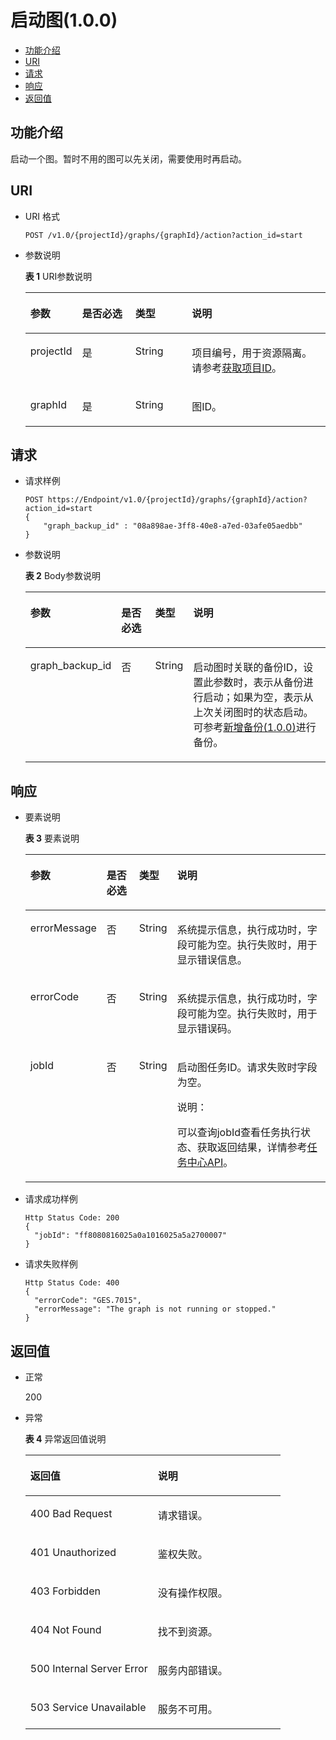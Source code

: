 # 启动图\(1.0.0\)<a name="ges_03_0020"></a>

-   [功能介绍](#section37901937)
-   [URI](#section5573119)
-   [请求](#section50158076)
-   [响应](#section48769505)
-   [返回值](#section36272368)

## 功能介绍<a name="section37901937"></a>

启动一个图。暂时不用的图可以先关闭，需要使用时再启动。

## URI<a name="section5573119"></a>

-   URI 格式

    ```
    POST /v1.0/{projectId}/graphs/{graphId}/action?action_id=start
    ```

-   参数说明

    **表 1**  URI参数说明

    <a name="table2373373817935"></a>
    <table><thead align="left"><tr id="row3935339217935"><th class="cellrowborder" valign="top" width="16.98%" id="mcps1.2.5.1.1"><p id="p107367717943"><a name="p107367717943"></a><a name="p107367717943"></a>参数</p>
    </th>
    <th class="cellrowborder" valign="top" width="17.79%" id="mcps1.2.5.1.2"><p id="p1985903017943"><a name="p1985903017943"></a><a name="p1985903017943"></a>是否必选</p>
    </th>
    <th class="cellrowborder" valign="top" width="18.87%" id="mcps1.2.5.1.3"><p id="p6507756717943"><a name="p6507756717943"></a><a name="p6507756717943"></a>类型</p>
    </th>
    <th class="cellrowborder" valign="top" width="46.36%" id="mcps1.2.5.1.4"><p id="p3679153617943"><a name="p3679153617943"></a><a name="p3679153617943"></a>说明</p>
    </th>
    </tr>
    </thead>
    <tbody><tr id="row3277526417935"><td class="cellrowborder" valign="top" width="16.98%" headers="mcps1.2.5.1.1 "><p id="p6579553217943"><a name="p6579553217943"></a><a name="p6579553217943"></a>projectId</p>
    </td>
    <td class="cellrowborder" valign="top" width="17.79%" headers="mcps1.2.5.1.2 "><p id="p2783789517943"><a name="p2783789517943"></a><a name="p2783789517943"></a>是</p>
    </td>
    <td class="cellrowborder" valign="top" width="18.87%" headers="mcps1.2.5.1.3 "><p id="p4027703517943"><a name="p4027703517943"></a><a name="p4027703517943"></a>String</p>
    </td>
    <td class="cellrowborder" valign="top" width="46.36%" headers="mcps1.2.5.1.4 "><p id="p4121436617943"><a name="p4121436617943"></a><a name="p4121436617943"></a>项目编号，用于资源隔离。请参考<a href="获取项目ID.md">获取项目ID</a>。</p>
    </td>
    </tr>
    <tr id="row5466779417935"><td class="cellrowborder" valign="top" width="16.98%" headers="mcps1.2.5.1.1 "><p id="p4761130217943"><a name="p4761130217943"></a><a name="p4761130217943"></a>graphId</p>
    </td>
    <td class="cellrowborder" valign="top" width="17.79%" headers="mcps1.2.5.1.2 "><p id="p3131023417943"><a name="p3131023417943"></a><a name="p3131023417943"></a>是</p>
    </td>
    <td class="cellrowborder" valign="top" width="18.87%" headers="mcps1.2.5.1.3 "><p id="p5310101917943"><a name="p5310101917943"></a><a name="p5310101917943"></a>String</p>
    </td>
    <td class="cellrowborder" valign="top" width="46.36%" headers="mcps1.2.5.1.4 "><p id="p621524817943"><a name="p621524817943"></a><a name="p621524817943"></a>图ID。</p>
    </td>
    </tr>
    </tbody>
    </table>


## 请求<a name="section50158076"></a>

-   请求样例

    ```
    POST https://Endpoint/v1.0/{projectId}/graphs/{graphId}/action?action_id=start
    {
        "graph_backup_id" : "08a898ae-3ff8-40e8-a7ed-03afe05aedbb"
    }
    ```

-   参数说明

    **表 2**  Body参数说明

    <a name="table48871261165814"></a>
    <table><thead align="left"><tr id="row11006472165814"><th class="cellrowborder" valign="top" width="18.81188118811881%" id="mcps1.2.5.1.1"><p id="p62496934165833"><a name="p62496934165833"></a><a name="p62496934165833"></a>参数</p>
    </th>
    <th class="cellrowborder" valign="top" width="12.871287128712872%" id="mcps1.2.5.1.2"><p id="p29086918165833"><a name="p29086918165833"></a><a name="p29086918165833"></a>是否必选</p>
    </th>
    <th class="cellrowborder" valign="top" width="11.881188118811881%" id="mcps1.2.5.1.3"><p id="p7230175165833"><a name="p7230175165833"></a><a name="p7230175165833"></a>类型</p>
    </th>
    <th class="cellrowborder" valign="top" width="56.43564356435643%" id="mcps1.2.5.1.4"><p id="p48773272165833"><a name="p48773272165833"></a><a name="p48773272165833"></a>说明</p>
    </th>
    </tr>
    </thead>
    <tbody><tr id="row43215312165814"><td class="cellrowborder" valign="top" width="18.81188118811881%" headers="mcps1.2.5.1.1 "><p id="p26374155165833"><a name="p26374155165833"></a><a name="p26374155165833"></a>graph_backup_id</p>
    </td>
    <td class="cellrowborder" valign="top" width="12.871287128712872%" headers="mcps1.2.5.1.2 "><p id="p55931797165833"><a name="p55931797165833"></a><a name="p55931797165833"></a>否</p>
    </td>
    <td class="cellrowborder" valign="top" width="11.881188118811881%" headers="mcps1.2.5.1.3 "><p id="p34181728165833"><a name="p34181728165833"></a><a name="p34181728165833"></a>String</p>
    </td>
    <td class="cellrowborder" valign="top" width="56.43564356435643%" headers="mcps1.2.5.1.4 "><p id="p17256596165833"><a name="p17256596165833"></a><a name="p17256596165833"></a>启动图时关联的备份ID，设置此参数时，表示从备份进行启动；如果为空，表示从上次关闭图时的状态启动。可参考<a href="新增备份(1-0-0).md">新增备份(1.0.0)</a>进行备份。</p>
    </td>
    </tr>
    </tbody>
    </table>


## 响应<a name="section48769505"></a>

-   要素说明

    **表 3**  要素说明

    <a name="table13093002165923"></a>
    <table><thead align="left"><tr id="row30498002165923"><th class="cellrowborder" valign="top" width="16%" id="mcps1.2.5.1.1"><p id="p49114214165936"><a name="p49114214165936"></a><a name="p49114214165936"></a>参数</p>
    </th>
    <th class="cellrowborder" valign="top" width="12%" id="mcps1.2.5.1.2"><p id="p18828418165936"><a name="p18828418165936"></a><a name="p18828418165936"></a>是否必选</p>
    </th>
    <th class="cellrowborder" valign="top" width="10%" id="mcps1.2.5.1.3"><p id="p48706923165936"><a name="p48706923165936"></a><a name="p48706923165936"></a>类型</p>
    </th>
    <th class="cellrowborder" valign="top" width="62%" id="mcps1.2.5.1.4"><p id="p52946696165936"><a name="p52946696165936"></a><a name="p52946696165936"></a>说明</p>
    </th>
    </tr>
    </thead>
    <tbody><tr id="row30639272165923"><td class="cellrowborder" valign="top" width="16%" headers="mcps1.2.5.1.1 "><p id="p27797120165936"><a name="p27797120165936"></a><a name="p27797120165936"></a>errorMessage</p>
    </td>
    <td class="cellrowborder" valign="top" width="12%" headers="mcps1.2.5.1.2 "><p id="p36974251165936"><a name="p36974251165936"></a><a name="p36974251165936"></a>否</p>
    </td>
    <td class="cellrowborder" valign="top" width="10%" headers="mcps1.2.5.1.3 "><p id="p42124330165936"><a name="p42124330165936"></a><a name="p42124330165936"></a>String</p>
    </td>
    <td class="cellrowborder" valign="top" width="62%" headers="mcps1.2.5.1.4 "><p id="p56627558165936"><a name="p56627558165936"></a><a name="p56627558165936"></a>系统提示信息，执行成功时，字段可能为空。执行失败时，用于显示错误信息。</p>
    </td>
    </tr>
    <tr id="row35347789165923"><td class="cellrowborder" valign="top" width="16%" headers="mcps1.2.5.1.1 "><p id="p9538423165936"><a name="p9538423165936"></a><a name="p9538423165936"></a>errorCode</p>
    </td>
    <td class="cellrowborder" valign="top" width="12%" headers="mcps1.2.5.1.2 "><p id="p34414793165936"><a name="p34414793165936"></a><a name="p34414793165936"></a>否</p>
    </td>
    <td class="cellrowborder" valign="top" width="10%" headers="mcps1.2.5.1.3 "><p id="p36134835165936"><a name="p36134835165936"></a><a name="p36134835165936"></a>String</p>
    </td>
    <td class="cellrowborder" valign="top" width="62%" headers="mcps1.2.5.1.4 "><p id="p41240542165936"><a name="p41240542165936"></a><a name="p41240542165936"></a>系统提示信息，执行成功时，字段可能为空。执行失败时，用于显示错误码。</p>
    </td>
    </tr>
    <tr id="row41744287165923"><td class="cellrowborder" valign="top" width="16%" headers="mcps1.2.5.1.1 "><p id="p66693378165936"><a name="p66693378165936"></a><a name="p66693378165936"></a>jobId</p>
    </td>
    <td class="cellrowborder" valign="top" width="12%" headers="mcps1.2.5.1.2 "><p id="p33454533165936"><a name="p33454533165936"></a><a name="p33454533165936"></a>否</p>
    </td>
    <td class="cellrowborder" valign="top" width="10%" headers="mcps1.2.5.1.3 "><p id="p25462661165936"><a name="p25462661165936"></a><a name="p25462661165936"></a>String</p>
    </td>
    <td class="cellrowborder" valign="top" width="62%" headers="mcps1.2.5.1.4 "><p id="p49209641165936"><a name="p49209641165936"></a><a name="p49209641165936"></a>启动图任务ID。请求失败时字段为空。</p>
    <div class="note" id="note9729320320"><a name="note9729320320"></a><a name="note9729320320"></a><span class="notetitle"> 说明： </span><div class="notebody"><p id="p1872133312"><a name="p1872133312"></a><a name="p1872133312"></a>可以查询jobId查看任务执行状态、获取返回结果，详情参考<a href="任务中心API.md">任务中心API</a>。</p>
    </div></div>
    </td>
    </tr>
    </tbody>
    </table>

-   请求成功样例

    ```
    Http Status Code: 200
    {
      "jobId": "ff8080816025a0a1016025a5a2700007"
    }
    ```

-   请求失败样例

    ```
    Http Status Code: 400
    {
      "errorCode": "GES.7015",
      "errorMessage": "The graph is not running or stopped."
    }
    ```


## 返回值<a name="section36272368"></a>

-   正常

    200

-   异常

    **表 4**  异常返回值说明

    <a name="table21182911172628"></a>
    <table><thead align="left"><tr id="row22686601172628"><th class="cellrowborder" valign="top" width="50%" id="mcps1.2.3.1.1"><p id="p29113043172638"><a name="p29113043172638"></a><a name="p29113043172638"></a>返回值</p>
    </th>
    <th class="cellrowborder" valign="top" width="50%" id="mcps1.2.3.1.2"><p id="p9346244172638"><a name="p9346244172638"></a><a name="p9346244172638"></a>说明</p>
    </th>
    </tr>
    </thead>
    <tbody><tr id="row13233353172628"><td class="cellrowborder" valign="top" width="50%" headers="mcps1.2.3.1.1 "><p id="p50316832172638"><a name="p50316832172638"></a><a name="p50316832172638"></a>400 Bad Request</p>
    </td>
    <td class="cellrowborder" valign="top" width="50%" headers="mcps1.2.3.1.2 "><p id="p49131611172638"><a name="p49131611172638"></a><a name="p49131611172638"></a>请求错误。</p>
    </td>
    </tr>
    <tr id="row657300172628"><td class="cellrowborder" valign="top" width="50%" headers="mcps1.2.3.1.1 "><p id="p47920375172638"><a name="p47920375172638"></a><a name="p47920375172638"></a>401 Unauthorized</p>
    </td>
    <td class="cellrowborder" valign="top" width="50%" headers="mcps1.2.3.1.2 "><p id="p56345162172638"><a name="p56345162172638"></a><a name="p56345162172638"></a>鉴权失败。</p>
    </td>
    </tr>
    <tr id="row23989959172628"><td class="cellrowborder" valign="top" width="50%" headers="mcps1.2.3.1.1 "><p id="p4998764172638"><a name="p4998764172638"></a><a name="p4998764172638"></a>403 Forbidden</p>
    </td>
    <td class="cellrowborder" valign="top" width="50%" headers="mcps1.2.3.1.2 "><p id="p2246721172638"><a name="p2246721172638"></a><a name="p2246721172638"></a>没有操作权限。</p>
    </td>
    </tr>
    <tr id="row49197943172628"><td class="cellrowborder" valign="top" width="50%" headers="mcps1.2.3.1.1 "><p id="p27247364172638"><a name="p27247364172638"></a><a name="p27247364172638"></a>404 Not Found</p>
    </td>
    <td class="cellrowborder" valign="top" width="50%" headers="mcps1.2.3.1.2 "><p id="p59552853172638"><a name="p59552853172638"></a><a name="p59552853172638"></a>找不到资源。</p>
    </td>
    </tr>
    <tr id="row13744769172628"><td class="cellrowborder" valign="top" width="50%" headers="mcps1.2.3.1.1 "><p id="p61704332172638"><a name="p61704332172638"></a><a name="p61704332172638"></a>500 Internal Server Error</p>
    </td>
    <td class="cellrowborder" valign="top" width="50%" headers="mcps1.2.3.1.2 "><p id="p31994980172638"><a name="p31994980172638"></a><a name="p31994980172638"></a>服务内部错误。</p>
    </td>
    </tr>
    <tr id="row305099172628"><td class="cellrowborder" valign="top" width="50%" headers="mcps1.2.3.1.1 "><p id="p37564761172638"><a name="p37564761172638"></a><a name="p37564761172638"></a>503 Service Unavailable</p>
    </td>
    <td class="cellrowborder" valign="top" width="50%" headers="mcps1.2.3.1.2 "><p id="p22846801172638"><a name="p22846801172638"></a><a name="p22846801172638"></a>服务不可用。</p>
    </td>
    </tr>
    </tbody>
    </table>


